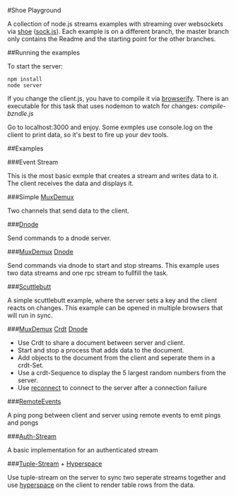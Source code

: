 #Shoe Playground

A collection of node.js streams examples with streaming over websockets via
[shoe](https://github.com/substack/shoe) ([sock.js](https://github.com/so)). Each example is on a different branch, the master branch only contains the Readme and the starting point for the other branches.

##Running the examples

To start the server:

```
npm install
node server
```

If you change the client.js, you have to compile it via [browserify](https://github.com/substack/node-browserify). There is an executable for this task that uses nodemon to watch for changes:
_compile-bzndle.js_

Go to localhost:3000 and enjoy. Some exmples use console.log on the client to
print data, so it's best to fire up your dev tools.

##Examples

###Event Stream

This is the most basic exmple that creates a stream and writes data to it. The
client receives the data and displays it.

###Simple [MuxDemux](https://github.com/dominictarr/mux-demux)

Two channels that send data to the client.

###[Dnode](https://github.com/substack/dnode)

Send commands to a dnode server.

###[MuxDemux](https://github.com/dominictarr/mux-demux) [Dnode](https://github.com/substack/dnode)

Send commands via dnode to start and stop streams. This example uses two data
streams and one rpc stream to fullfill the task.

###[Scuttlebutt](https://github.com/dominictarr/scuttlebutt)

A simple scuttlebutt example, where the server sets a key and the client reacts on changes. This example can be opened in multiple browsers that will run in sync.

###[MuxDemux](https://github.com/dominictarr/mux-demux) [Crdt](https://github.com/dominictarr/crdt) [Dnode](https://github.com/substack/dnode)

- Use Crdt to share a document between server and client. 
- Start and stop a process that adds data to the document. 
- Add objects to the document from the client and seperate them in a crdt-Set. 
- Use a crdt-Sequence to display the 5 largest random numbers from the server.
- Use [reconnect](https://github.com/dominictarr/reconnect) to connect to the server after a connection failure

###[RemoteEvents](https://github.com/dominictarr/remote-events)

A ping pong between client and server using remote events to emit pings and
pongs

###[Auth-Stream](https://github.com/Raynos/auth-stream)

A basic implementation for an authenticated stream

###[Tuple-Stream](https://github.com/substack/tuple-stream) + [Hyperspace](https://github.com/substack/hyperspace)

Use tuple-stream on the server to sync two seperate streams together and use [hyperspace](https://github.com/substack/hyperspace) on the client to render table rows from the data.

